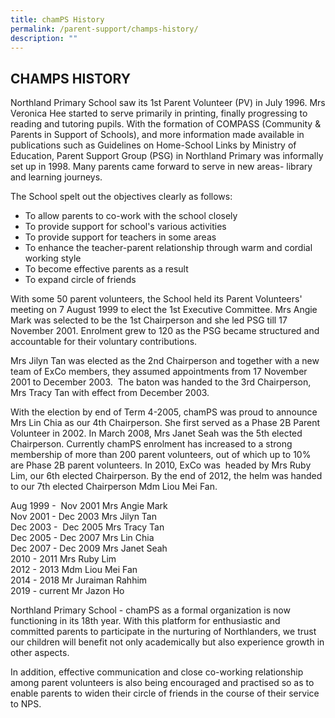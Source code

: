 ```yaml
---
title: chamPS History
permalink: /parent-support/champs-history/
description: ""
---
```

## CHAMPS HISTORY

Northland Primary School saw its 1st Parent Volunteer (PV) in July 1996. Mrs Veronica Hee started to serve primarily in printing, finally progressing to reading and tutoring pupils. With the formation of COMPASS (Community & Parents in Support of Schools), and more information made available in publications such as Guidelines on Home-School Links by Ministry of Education, Parent Support Group (PSG) in Northland Primary was informally set up in 1998. Many parents came forward to serve in new areas- library and learning journeys.

The School spelt out the objectives clearly as follows:
*   To allow parents to co-work with the school closely
*   To provide support for school's various activities
*   To provide support for teachers in some areas
*   To enhance the teacher-parent relationship through warm and cordial working style
*   To become effective parents as a result
*   To expand circle of friends

With some 50 parent volunteers, the School held its Parent Volunteers' meeting on 7 August 1999 to elect the 1st Executive Committee. Mrs Angie Mark was selected to be the 1st Chairperson and she led PSG till 17 November 2001. Enrolment grew to 120 as the PSG became structured and accountable for their voluntary contributions.

Mrs Jilyn Tan was elected as the 2nd Chairperson and together with a new team of ExCo members, they assumed appointments from 17 November 2001 to December 2003.  The baton was handed to the 3rd Chairperson, Mrs Tracy Tan with effect from December 2003.

With the election by end of Term 4-2005, chamPS was proud to announce Mrs Lin Chia as our 4th Chairperson. She first served as a Phase 2B Parent Volunteer in 2002. In March 2008, Mrs Janet Seah was the 5th elected Chairperson. Currently chamPS enrolment has increased to a strong membership of more than 200 parent volunteers, out of which up to 10% are Phase 2B parent volunteers. In 2010, ExCo was  headed by Mrs Ruby Lim, our 6th elected Chairperson. By the end of 2012, the helm was handed to our 7th elected Chairperson Mdm Liou Mei Fan.

Aug 1999 -  Nov 2001 Mrs Angie Mark<br>
Nov 2001 - Dec 2003 Mrs Jilyn Tan<br>
Dec 2003 -  Dec 2005 Mrs Tracy Tan<br>
Dec 2005 - Dec 2007 Mrs Lin Chia <br>
Dec 2007 - Dec 2009 Mrs Janet Seah <br>
2010 - 2011 Mrs Ruby Lim <br>
2012 - 2013 Mdm Liou Mei Fan<br>
2014 - 2018 Mr Juraiman Rahhim  <br>
2019 - current Mr Jazon Ho

Northland Primary School - chamPS as a formal organization is now functioning in its 18th year. With this platform for enthusiastic and committed parents to participate in the nurturing of Northlanders, we trust our children will benefit not only academically but also experience growth in other aspects.

In addition, effective communication and close co-working relationship among parent volunteers is also being encouraged and practised so as to enable parents to widen their circle of friends in the course of their service to NPS.

